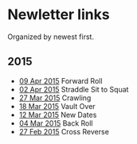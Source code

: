 # Newletter links

Organized by newest first.

## 2015
* [09 Apr 2015](http://us1.campaign-archive1.com/?u=fc57a2d24ec9651958c48dafb&id=46cb797497&e=d5632fc003) Forward Roll
* [02 Apr 2015](http://us1.campaign-archive2.com/?u=fc57a2d24ec9651958c48dafb&id=342fb527ac&e=d5632fc003) Straddle Sit to Squat	
* [27 Mar 2015](http://us1.campaign-archive2.com/?u=fc57a2d24ec9651958c48dafb&id=6d9d85afcf&e=d5632fc003) Crawling
* [18 Mar 2015](http://us1.campaign-archive1.com/?u=fc57a2d24ec9651958c48dafb&id=63035c7f5f&e=d5632fc003) Vault Over
* [12 Mar 2015](http://us1.campaign-archive2.com/?u=fc57a2d24ec9651958c48dafb&id=cae111fdd9&e=d5632fc003) New Dates
* [04 Mar 2015](http://us1.campaign-archive1.com/?u=fc57a2d24ec9651958c48dafb&id=1613da19b8&e=d5632fc003) Back Roll
* [27 Feb 2015](http://us1.campaign-archive2.com/?u=fc57a2d24ec9651958c48dafb&id=83b3badb15&e=d5632fc003) Cross Reverse

